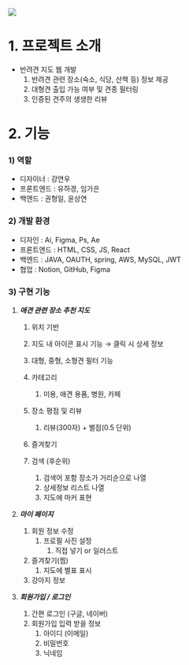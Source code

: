 <img src="https://capsule-render.vercel.app/api?type=waving&color=0075FF&height=250&section=header&text=Dogventure&fontSize=50&fontColor=ffffff" />


# 1. 프로젝트 소개

- 반려견 지도 웹 개발
    1. 반려견 관련 장소(숙소, 식당, 산책 등) 정보 제공
    2. 대형견 출입 가능 여부 및 견종 필터링
    3. 인증된 견주의 생생한 리뷰

# 2. 기능

### 1) 역할

- 디자이너 : 강연우
- 프론트엔드 : 유하경, 임가은
- 백엔드 : 권형일, 윤상연

### 2) 개발 환경

- 디자인 : Ai, Figma, Ps, Ae
- 프론트엔드 : HTML, CSS, JS, React
- 백엔드 : JAVA, OAUTH, spring, AWS, MySQL, JWT
- 협업 : Notion, GitHub, Figma

### 3) 구현 기능

1. ***애견 관련 장소 추천 지도***
    1. 위치 기반
    2. 지도 내 아이콘 표시 기능 → 클릭 시 상세 정보
    3. 대형, 중형, 소형견 필터 기능
    4. 카테고리
        1. 미용, 애견 용품, 병원, 카페
                
    5. 장소 평점 및 리뷰
        1. 리뷰(300자) + 별점(0.5 단위)
                
    6. 즐겨찾기
    7. 검색 (후순위)
        1. 검색어 포함 장소가 거리순으로 나열
        2. 상세정보 리스트 나열
        3. 지도에 마커 표현
    
2. ***마이 페이지***
    1. 회원 정보 수정
        1. 프로필 사진 설정
            1. 직접 넣기 or 일러스트
    2. 즐겨찾기(찜)
        1. 지도에 별표 표시
    3. 강아지 정보
    
3. ***회원가입 / 로그인***
    1. 간편 로그인 (구글, 네이버)
    2. 회원가입 입력 받을 정보
        1. 아이디 (이메일)
        2. 비밀번호
        3. 닉네임
